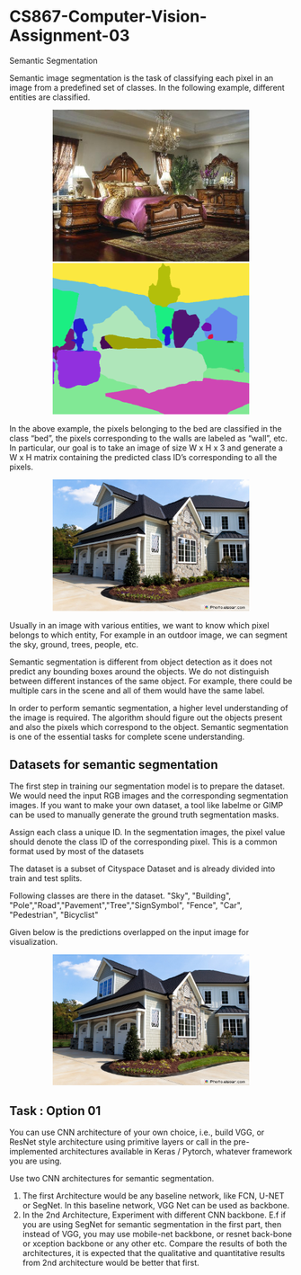 # CS867-Computer-Vision-Assignment-03
Semantic Segmentation


Semantic image segmentation is the task of classifying each pixel in an image from a predefined set of classes. In the following example, different entities are classified.

<p align="center">
  <img src="sample_images/1_input.jpg" width="350" title="hover text">
  <img src="sample_images/1_output.png" width="350" alt="accessibility text">
</p>

In the above example, the pixels belonging to the bed are classified in the class “bed”, the pixels corresponding to the walls are labeled as “wall”, etc.
In particular, our goal is to take an image of size W x H x 3 and generate a W x H matrix containing the predicted class ID’s corresponding to all the pixels.

<p align="center">
  <img src="sample_images/3_input.jpg" width="350" title="hover text">
</p>

Usually in an image with various entities, we want to know which pixel belongs to which entity, For example in an outdoor image, we can segment the sky, ground, trees, people, etc.

Semantic segmentation is different from object detection as it does not predict any bounding boxes around the objects. We do not distinguish between different instances of the same object. For example, there could be multiple cars in the scene and all of them would have the same label.

In order to perform semantic segmentation, a higher level understanding of the image is required. The algorithm should figure out the objects present and also the pixels which correspond to the object. Semantic segmentation is one of the essential tasks for complete scene understanding.

## Datasets for semantic segmentation

The first step in training our segmentation model is to prepare the dataset. We would need the input RGB images and the corresponding segmentation images. If you want to make your own dataset, a tool like labelme or GIMP can be used to manually generate the ground truth segmentation masks.

Assign each class a unique ID. In the segmentation images, the pixel value should denote the class ID of the corresponding pixel. This is a common format used by most of the datasets


The dataset is a subset of Cityspace Dataset and is already divided into train and test splits.

Following classes are there in the dataset.
"Sky", "Building", "Pole","Road","Pavement","Tree","SignSymbol", "Fence", "Car", "Pedestrian", "Bicyclist"

Given below is the predictions overlapped on the input image for visualization.

<p align="center">
  <img src="sample_images/3_input.jpg" width="350" title="hover text">
</p>

## Task : Option 01

You can use CNN architecture of your own choice, i.e., build VGG, or ResNet style architecture using primitive layers or call in the pre-implemented architectures available in Keras / Pytorch, whatever framework you are using.

Use two CNN architectures for semantic segmentation.
1. The first Architecture would be any baseline network, like FCN, U-NET or SegNet. In this baseline network, VGG Net can be used as backbone.
2. In the 2nd Architecture, Experiment with different CNN backbone. E.f if you are using SegNet for semantic segmentation in the first part, then instead of VGG, you may use mobile-net backbone, or resnet back-bone or xception backbone or any other etc.
Compare the results of both the architectures, it is expected that the qualitative and quantitative results from 2nd architecture would be better that first.
